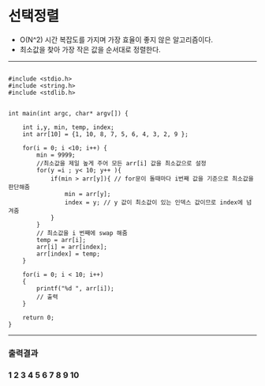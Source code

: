 # 선택정렬

- O(N^2) 시간 복잡도를 가지며 가장 효율이 좋지 않은 알고리즘이다.
- 최소값을 찾아 가장 작은 값을 순서대로 정렬한다.

---

```

#include <stdio.h>
#include <string.h>
#include <stdlib.h>


int main(int argc, char* argv[]) {

    int i,y, min, temp, index;
    int arr[10] = {1, 10, 8, 7, 5, 6, 4, 3, 2, 9 };

    for(i = 0; i <10; i++) {
        min = 9999;
        //최소값을 제일 높게 주어 모든 arr[i] 값을 최소값으로 설정
        for(y =i ; y< 10; y++ ){
            if(min > arr[y]){ // for문이 돌때마다 i번째 값을 기준으로 최소값을 판단해줌
                min = arr[y];
                index = y; // y 값이 최소값이 있는 인덱스 값이므로 index에 넘겨줌
            }
        }
        // 최소값을 i 번째에 swap 해줌
        temp = arr[i];
        arr[i] = arr[index];
        arr[index] = temp;
    }

    for(i = 0; i < 10; i++)
    {
        printf("%d ", arr[i]);
        // 출력
    }

    return 0;
}

```

---

### 출력결과

### 1 2 3 4 5 6 7 8 9 10
